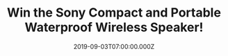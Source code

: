 ---
campaign-uuid: "c-1b4bb062-fd27-40ed-9b02-5d323b219ca6"
type: "Competition"
category: "Technology"
date: "2019-09-03T07:00:00.000Z"
end-date: "2019-11-03T23:59:00.000Z"
disable-form: false
is_promoted: false
has_entry_page: true
title: "Win the Sony Compact and Portable Waterproof Wireless Speaker!"
competition-description: "<p>Take your beats wherever you go with the amazing Sony\
  \ compact & portable wireless speaker. Bring out the very most from your tunes.\
  \ Featuring extra bass for deep, punchy sound and a battery life of up to 16 hours,\
  \ it’s also waterproof and dustproof for your peace of mind. We are giving away\
  \ one Sony Compact and Portable Waterproof Wireless Speaker to one lucky AAA member.</p>\n\
  <p>Click below for a chance to win.</p>\n"
hero-header: "Win the Sony Compact and Portable Waterproof Wireless Speaker!"
terms-confirmation: "N/A"
banner-img: "https://assets.expresslyapp.com/asset-68b65542-cf06-4158-ac7f-263761b752dc.jpg"
logo-left-href: "aaa.nme.com"
logo-left-image: "https://assets.expresslyapp.com/asset-ce78a87f-ff81-49d1-8938-ba6c3e92e2a3.jpg"
logo-left-title: "NME AAA"
bg-image-hero: "https://assets.expresslyapp.com/asset-c52531d1-415c-489e-bcdf-e2616aa21292.jpg"
bg-image-first: "https://assets.expresslyapp.com/asset-ab206e7b-44f5-4018-9a3a-7c2672135ae1.jpg"
section1-content: "<p>A completely MUST for you. Get things going with extra bass.\
  \ A passive radiator works with the monaural speaker to enhance low-end tones, giving\
  \ bass a boost despite the compact size. Listen for longer with up to 16 hours of\
  \ battery life. Thanks to the IP67 rating, you can take your speaker to the pool,\
  \ the forest, the desert, or wherever you like the speaker will keep on playing,\
  \ no matter how dusty the surface or even if dropped in water.</p>\n"
entry-title: "Win the Sony Compact and Portable Waterproof Wireless Speaker!"
entry-content: "<p>Enter the draw to win  the Sony Compact and Portable Waterproof\
  \ Wireless Speaker by completing the form below before 23:59 on the 3rd of November\
  \ 2019.</p>\n"
has-winner: true
winner-title: "CONGRATULATIONS to Tim G. who won the Sony Compact and Portable Waterproof\
  \ Wireless Speaker!"
winner-banner: "https://assets.expresslyapp.com/asset-021c9288-857e-4239-97a5-a6a13bf13f97.jpg"
prize-description: "The Sony Compact and Portable Waterproof Wireless Speaker."
special-conditions: "Multiple entries are allowed up to one every day."
country-restrictions:
- "GB"
---